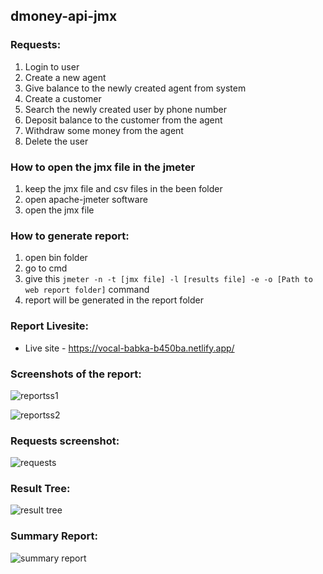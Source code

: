## dmoney-api-jmx

### Requests: 
1. Login to user
2. Create a new agent
3. Give balance to the newly created agent from system
4. Create a customer
5. Search the newly created user by phone number
6. Deposit balance to the customer from the agent
7. Withdraw some money from the agent
8. Delete the user

### How to open the jmx file in the jmeter
1. keep the jmx file and csv files in the been folder
2. open apache-jmeter software
3. open the jmx file

### How to generate report:
1. open bin folder
2. go to cmd
3. give this ```jmeter -n -t [jmx file] -l [results file] -e -o [Path to web report folder]``` command 
4.  report will be generated in the report folder

### Report Livesite:
- Live site - https://vocal-babka-b450ba.netlify.app/

### Screenshots of the report:

![reportss1](https://user-images.githubusercontent.com/68238652/216037262-e30b044a-8c18-4c83-9c55-c09f922a851d.PNG)

![reportss2](https://user-images.githubusercontent.com/68238652/216037307-a97e9d47-a457-4012-8c36-f22e4ea21ceb.PNG)

### Requests screenshot:

![requests](https://user-images.githubusercontent.com/68238652/216631758-ff869f8e-95ec-43a9-b3b7-0151b17a97de.PNG)

### Result Tree: 

![result tree](https://user-images.githubusercontent.com/68238652/216631902-b5ce37fa-4e49-4674-b56f-23c7a987cc67.PNG)

### Summary Report:

![summary report](https://user-images.githubusercontent.com/68238652/216632008-a01a9731-f65f-42ca-8860-08704e917701.PNG)



